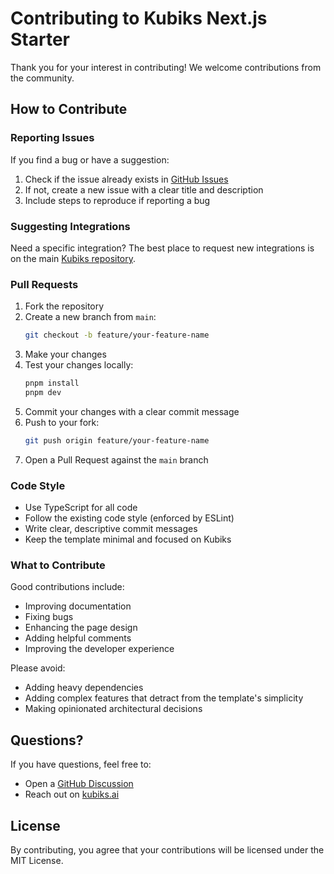 # Contributing to Kubiks Next.js Starter

Thank you for your interest in contributing! We welcome contributions from the community.

## How to Contribute

### Reporting Issues

If you find a bug or have a suggestion:

1. Check if the issue already exists in [GitHub Issues](https://github.com/kubiks-inc/nextjs-starter-kubiks/issues)
2. If not, create a new issue with a clear title and description
3. Include steps to reproduce if reporting a bug

### Suggesting Integrations

Need a specific integration? The best place to request new integrations is on the main [Kubiks repository](https://github.com/kubiks-inc/otel/issues).

### Pull Requests

1. Fork the repository
2. Create a new branch from `main`:
   ```bash
   git checkout -b feature/your-feature-name
   ```
3. Make your changes
4. Test your changes locally:
   ```bash
   pnpm install
   pnpm dev
   ```
5. Commit your changes with a clear commit message
6. Push to your fork:
   ```bash
   git push origin feature/your-feature-name
   ```
7. Open a Pull Request against the `main` branch

### Code Style

- Use TypeScript for all code
- Follow the existing code style (enforced by ESLint)
- Write clear, descriptive commit messages
- Keep the template minimal and focused on Kubiks

### What to Contribute

Good contributions include:

- Improving documentation
- Fixing bugs
- Enhancing the page design
- Adding helpful comments
- Improving the developer experience

Please avoid:

- Adding heavy dependencies
- Adding complex features that detract from the template's simplicity
- Making opinionated architectural decisions

## Questions?

If you have questions, feel free to:

- Open a [GitHub Discussion](https://github.com/kubiks-inc/nextjs-starter-kubiks/discussions)
- Reach out on [kubiks.ai](https://kubiks.ai)

## License

By contributing, you agree that your contributions will be licensed under the MIT License.

